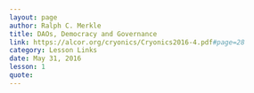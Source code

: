 ```yaml
---
layout: page
author: Ralph C. Merkle
title: DAOs, Democracy and Governance
link: https://alcor.org/cryonics/Cryonics2016-4.pdf#page=28
category: Lesson Links
date: May 31, 2016
lesson: 1
quote: 
---
```

